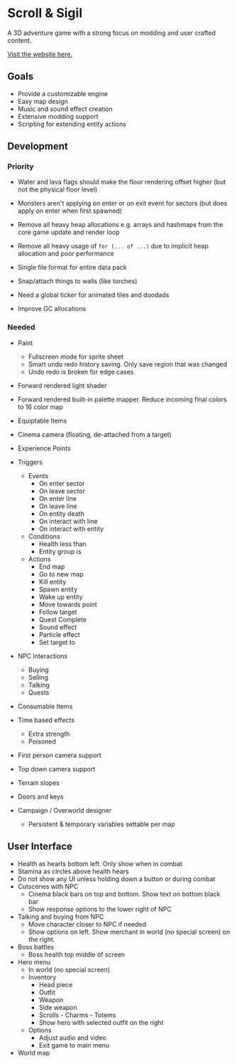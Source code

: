 # Scroll & Sigil

A 3D adventure game with a strong focus on modding and user crafted content.

[Visit the website here.](https://scrollandsigil.com)

## Goals

- Provide a customizable engine
- Easy map design
- Music and sound effect creation
- Extensive modding support
- Scripting for extending entity actions

## Development

### Priority

- Water and lava flags should make the floor rendering offset higher (but not the physical floor level)
- Monsters aren't applying on enter or on exit event for sectors (but does apply on enter when first spawned)
- Remove all heavy heap allocations e.g. arrays and hashmaps from the core game update and render loop
- Remove all heavy usage of `for (... of ...)` due to implicit heap allocation and poor performance

- Single file format for entire data pack
- Snap/attach things to walls (like torches)
- Need a global ticker for animated tiles and doodads
- Improve GC allocations

### Needed

- Paint

  - Fullscreen mode for sprite sheet
  - Smart undo redo history saving. Only save region that was changed
  - Undo redo is broken for edge cases

- Forward rendered light shader
- Forward rendered built-in palette mapper. Reduce incoming final colors to 16 color map
- Equiptable Items
- Cinema camera (floating, de-attached from a target)
- Experience Points
- Triggers
  - Events
    - On enter sector
    - On leave sector
    - On enter line
    - On leave line
    - On entity death
    - On interact with line
    - On interact with entity
  - Conditions
    - Health less than
    - Entity group is
  - Actions
    - End map
    - Go to new map
    - Kill entity
    - Spawn entity
    - Wake up entity
    - Move towards point
    - Follow target
    - Quest Complete
    - Sound effect
    - Particle effect
    - Set target to
- NPC Interactions
  - Buying
  - Selling
  - Talking
  - Quests
- Consumable Items
- Time based effects
  - Extra strength
  - Poisoned
- First person camera support
- Top down camera support
- Terrain slopes
- Doors and keys
- Campaign / Overworld designer
  - Persistent & temporary variables settable per map

## User Interface

- Health as hearts bottom left. Only show when in combat
- Stamina as circles above health hears
- Do not show any UI unless holding down a button or during combat
- Cutscenes with NPC
  - Cinema black bars on top and bottom. Show text on bottom black bar
  - Show response options to the lower right of NPC
- Talking and buying from NPC
  - Move character closer to NPC if needed
  - Show options on left. Show merchant in world (no special screen) on the right.
- Boss battles
  - Boss health top middle of screen
- Hero menu
  - In world (no special screen)
  - Inventory
    - Head piece
    - Outfit
    - Weapon
    - Side weapon
    - Scrolls - Charms - Totems
    - Show hero with selected outfit on the right
  - Options
    - Adjust audio and video
    - Exit game to main menu
- World map
